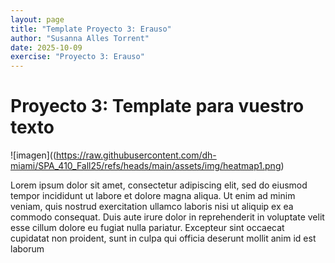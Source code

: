 ```yaml
---
layout: page
title: "Template Proyecto 3: Erauso"
author: "Susanna Alles Torrent"
date: 2025-10-09
exercise: "Proyecto 3: Erauso"
---
```


# Proyecto 3: Template para vuestro texto 

![imagen]((https://raw.githubusercontent.com/dh-miami/SPA_410_Fall25/refs/heads/main/assets/img/heatmap1.png)

Lorem ipsum dolor sit amet, consectetur adipiscing elit, sed do eiusmod tempor incididunt ut labore et dolore magna aliqua. Ut enim ad minim veniam, quis nostrud exercitation ullamco laboris nisi ut aliquip ex ea commodo consequat. Duis aute irure dolor in reprehenderit in voluptate velit esse cillum dolore eu fugiat nulla pariatur. Excepteur sint occaecat cupidatat non proident, sunt in culpa qui officia deserunt mollit anim id est laborum
